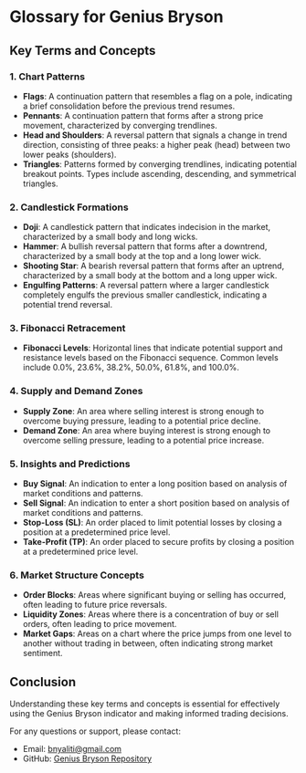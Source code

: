 # Glossary for Genius Bryson

## Key Terms and Concepts

### 1. Chart Patterns
- **Flags**: A continuation pattern that resembles a flag on a pole, indicating a brief consolidation before the previous trend resumes.
- **Pennants**: A continuation pattern that forms after a strong price movement, characterized by converging trendlines.
- **Head and Shoulders**: A reversal pattern that signals a change in trend direction, consisting of three peaks: a higher peak (head) between two lower peaks (shoulders).
- **Triangles**: Patterns formed by converging trendlines, indicating potential breakout points. Types include ascending, descending, and symmetrical triangles.

### 2. Candlestick Formations
- **Doji**: A candlestick pattern that indicates indecision in the market, characterized by a small body and long wicks.
- **Hammer**: A bullish reversal pattern that forms after a downtrend, characterized by a small body at the top and a long lower wick.
- **Shooting Star**: A bearish reversal pattern that forms after an uptrend, characterized by a small body at the bottom and a long upper wick.
- **Engulfing Patterns**: A reversal pattern where a larger candlestick completely engulfs the previous smaller candlestick, indicating a potential trend reversal.

### 3. Fibonacci Retracement
- **Fibonacci Levels**: Horizontal lines that indicate potential support and resistance levels based on the Fibonacci sequence. Common levels include 0.0%, 23.6%, 38.2%, 50.0%, 61.8%, and 100.0%.

### 4. Supply and Demand Zones
- **Supply Zone**: An area where selling interest is strong enough to overcome buying pressure, leading to a potential price decline.
- **Demand Zone**: An area where buying interest is strong enough to overcome selling pressure, leading to a potential price increase.

### 5. Insights and Predictions
- **Buy Signal**: An indication to enter a long position based on analysis of market conditions and patterns.
- **Sell Signal**: An indication to enter a short position based on analysis of market conditions and patterns.
- **Stop-Loss (SL)**: An order placed to limit potential losses by closing a position at a predetermined price level.
- **Take-Profit (TP)**: An order placed to secure profits by closing a position at a predetermined price level.

### 6. Market Structure Concepts
- **Order Blocks**: Areas where significant buying or selling has occurred, often leading to future price reversals.
- **Liquidity Zones**: Areas where there is a concentration of buy or sell orders, often leading to price movement.
- **Market Gaps**: Areas on a chart where the price jumps from one level to another without trading in between, often indicating strong market sentiment.

## Conclusion
Understanding these key terms and concepts is essential for effectively using the Genius Bryson indicator and making informed trading decisions.

For any questions or support, please contact:
- Email: bnyaliti@gmail.com
- GitHub: [Genius Bryson Repository](https://github.com/nyaliti/Genius_Bryson)
